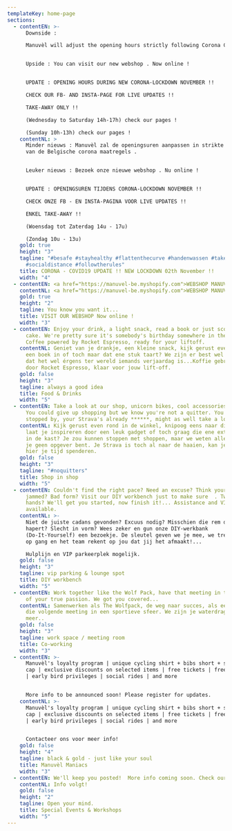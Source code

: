 ```yaml
---
templateKey: home-page
sections:
  - contentEN: >-
      Downside : 

      Manuvèl will adjust the opening hours strictly following Corona Covid-19 safety regulations .


      Upside : You can visit our new webshop . Now online !


      UPDATE : OPENING HOURS DURING NEW CORONA-LOCKDOWN NOVEMBER !! 

      CHECK OUR FB- AND INSTA-PAGE FOR LIVE UPDATES !!

      TAKE-AWAY ONLY !! 

      (Wednesday to Saturday 14h-17h) check our pages !

      (Sunday 10h-13h) check our pages !
    contentNL: >
      Minder nieuws : Manuvèl zal de openingsuren aanpassen in strikte navolging
      van de Belgische corona maatregels . 


      Leuker nieuws : Bezoek onze nieuwe webshop . Nu online !


      UPDATE : OPENINGSUREN TIJDENS CORONA-LOCKDOWN NOVEMBER !!

      CHECK ONZE FB - EN INSTA-PAGINA VOOR LIVE UPDATES !!

      ENKEL TAKE-AWAY !!

      (Woensdag tot Zaterdag 14u - 17u)

      (Zondag 10u - 13u) 
    gold: true
    height: "3"
    tagline: "#besafe #stayhealthy #flattenthecurve #handenwassen #takeaway
      #socialdistance #followtherules"
    title: CORONA - COVID19 UPDATE !! NEW LOCKDOWN 02th November !!
    width: "4"
  - contentEN: <a href="https://manuvel-be.myshopify.com">WEBSHOP MANUVÈL</a>
    contentNL: <a href="https://manuvel-be.myshopify.com">WEBSHOP MANUVÈL</a>
    gold: true
    height: "2"
    tagline: You know you want it...
    title: VISIT OUR WEBSHOP Now online !
    width: "3"
  - contentEN: Enjoy your drink, a light snack, read a book or just score a piece of
      cake. We're pretty sure it's somebody's birthday somewhere in the world.
      Coffee powered by Rocket Espresso, ready for your liftoff.
    contentNL: Geniet van je drankje, een kleine snack, kijk gerust even op je gemak
      een boek in of toch maar dat ene stuk taart? We zijn er best wel zeker van
      dat het wel érgens ter wereld iemands verjaardag is...Koffie gebrouwen
      door Rocket Espresso, klaar voor jouw lift-off.
    gold: false
    height: "3"
    tagline: always a good idea
    title: Food & Drinks
    width: "5"
  - contentEN: Take a look at our shop, unicorn bikes, cool accessories & gadgets.
      You could give up shopping but we know you're not a quitter. You already
      stopped by, your Strava's already ******, might as well take a look!
    contentNL: Kijk gerust even rond in de winkel, knipoog eens naar die ene fiets,
      laat je inspireren door een leuk gadget of toch graag die ene extra trui
      in de kast? Je zou kunnen stoppen met shoppen, maar we weten allebei dat
      je geen opgever bent. Je Strava is toch al naar de haaien, kan je evengoed
      hier je tijd spenderen.
    gold: false
    height: "3"
    tagline: "#noquitters"
    title: Shop in shop
    width: "5"
  - contentEN: Couldn't find the right pace? Need an excuse? Think your wheel is
      jammed? Bad form? Visit our DIY workbench just to make sure  . Two left
      hands? We'll get you started, now finish it!... Assistance and VIP parking
      available.
    contentNL: >-
      Niet de juiste cadans gevonden? Excuus nodig? Misschien die rem die
      hapert? Slecht in vorm? Wees zeker en gun onze DIY-werkbank
      (Do-It-Yourself) een bezoekje. De sleutel geven we je mee, we trekken je
      op gang en het team rekent op jou dat jij het afmaakt!...

      Hulplijn en VIP parkeerplek mogelijk.
    gold: false
    height: "3"
    tagline: vip parking & lounge spot
    title: DIY workbench
    width: "5"
  - contentEN: Work together like the Wolf Pack, have that meeting in the atmosphere
      of your true passion. We got you covered...
    contentNL: Samenwerken als The Wolfpack, de weg naar succes, als een team naar
      die volgende meeting in een sportieve sfeer. We zijn je waterdragers. Of
      meer..
    gold: false
    height: "3"
    tagline: work space / meeting room
    title: Co-working
    width: "3"
  - contentEN: >-
      Manuvèl's loyalty program | unique cycling shirt + bibs short + socks +
      cap | exclusive discounts on selected items | free tickets | free gadgets
      | early bird privileges | social rides | and more


      More info to be announced soon! Please register for updates.
    contentNL: >-
      Manuvèl's loyalty program | unique cycling shirt + bibs short + socks +
      cap | exclusive discounts on selected items | free tickets | free gadgets
      | early bird privileges | social rides | and more


      Contacteer ons voor meer info! 
    gold: false
    height: "4"
    tagline: black & gold - just like your soul
    title: Manuvèl Maniacs
    width: "3"
  - contentEN: We'll keep you posted!  More info coming soon. Check our Facebook page .
    contentNL: Info volgt!
    gold: false
    height: "2"
    tagline: Open your mind.
    title: Special Events & Workshops
    width: "5"
---
```

